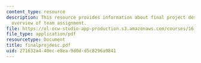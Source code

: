 ```yaml
---
content_type: resource
description: This resource provides information about final project description and
  overview of team assignment.
file: https://ol-ocw-studio-app-production.s3.amazonaws.com/courses/16-852j-integrating-the-lean-enterprise-fall-2005/271632a440ece8ea9d0dd5c8296a9841_finalprojdesc.pdf
file_type: application/pdf
resourcetype: Document
title: finalprojdesc.pdf
uid: 271632a4-40ec-e8ea-9d0d-d5c8296a9841
---
```

